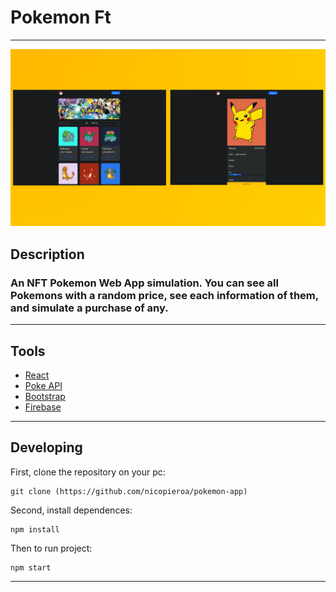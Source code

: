 # Pokemon Ft

---

![Home view and individual card view](images/thumbnail.png)

## Description

### An NFT Pokemon Web App simulation. You can see all Pokemons with a random price, see each information of them, and simulate a purchase of any.

---

## Tools

- [React](https://react.dev/)
- [Poke API](https://pokeapi.co/)
- [Bootstrap](https://getbootstrap.com/)
- [Firebase](https://firebase.google.com/?hl=es)

---

## Developing

First, clone the repository on your pc:

    git clone (https://github.com/nicopieroa/pokemon-app)

Second, install dependences:

    npm install

Then to run project:

    npm start

---
